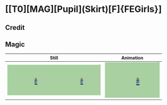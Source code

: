 # [\[T0\]\[MAG\]\[Pupil\]\(Skirt\)\[F\]{FEGirls}]

## Credit


	
## Magic

| Still | Animation |
| :---: | :-------: |
| ![Magic still](./Magic_000.png) | ![Magic animation](./Magic.gif) |
